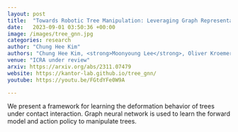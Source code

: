 ```yaml
---
layout: post
title:  "Towards Robotic Tree Manipulation: Leveraging Graph Representations"
date:   2023-09-01 03:50:36 +00:00
image: /images/tree_gnn.jpg
categories: research
author: "Chung Hee Kim"
authors: "Chung Hee Kim, <strong>Moonyoung Lee</strong>, Oliver Kroemer, George Kantor"
venue: "ICRA under review"
arxiv: https://arxiv.org/abs/2311.07479
website: https://kantor-lab.github.io/tree_gnn/
youtube: https://youtu.be/FGtdYFe0W9A 

---
```

We present a framework for learning the deformation behavior of trees under contact interaction. Graph neural network is used to learn the forward model and action policy to manipulate trees.